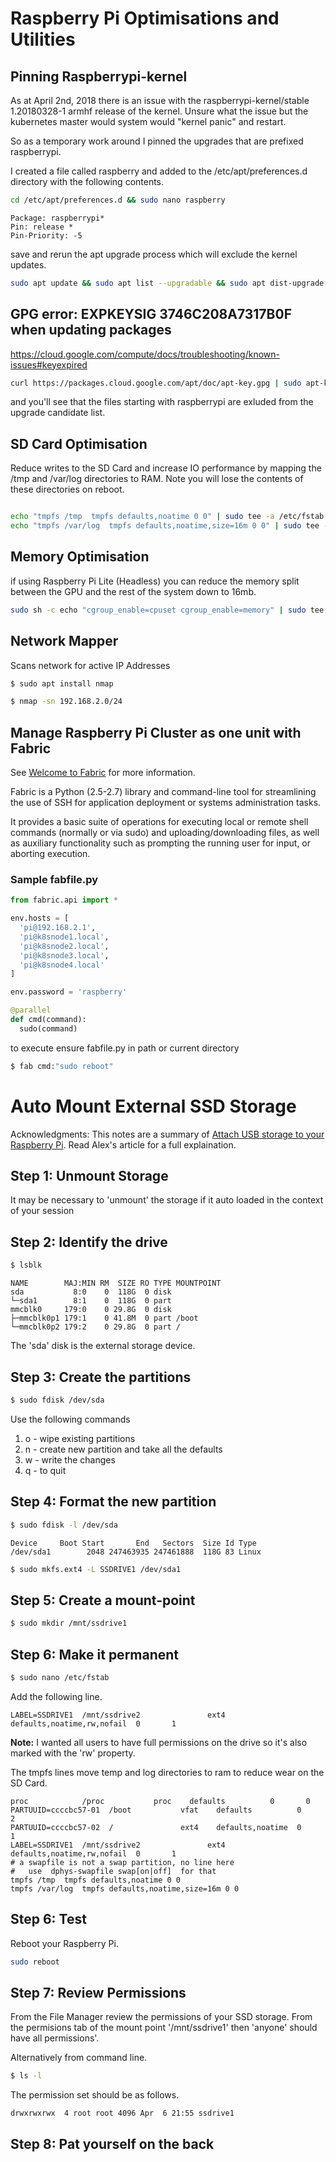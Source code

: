 # Raspberry Pi Optimisations and Utilities

## Pinning Raspberrypi-kernel

As at April 2nd, 2018 there is an issue with the raspberrypi-kernel/stable 1.20180328-1 armhf release of the kernel. Unsure what the issue but the kubernetes master would system would "kernel panic" and restart.

So as a temporary work around I pinned the upgrades that are prefixed raspberrypi.

I created a file called raspberry and added to the /etc/apt/preferences.d directory with the following contents.

```bash
cd /etc/apt/preferences.d && sudo nano raspberry
```

```
Package: raspberrypi*       
Pin: release *
Pin-Priority: -5
```

save and rerun the apt upgrade process which will exclude the kernel updates.

```bash
sudo apt update && sudo apt list --upgradable && sudo apt dist-upgrade -y
```


## GPG error: EXPKEYSIG 3746C208A7317B0F when updating packages

https://cloud.google.com/compute/docs/troubleshooting/known-issues#keyexpired

```bash
curl https://packages.cloud.google.com/apt/doc/apt-key.gpg | sudo apt-key add -
```


and you'll see that the files starting with raspberrypi are exluded from the upgrade candidate list.

## SD Card Optimisation

Reduce writes to the SD Card and increase IO performance by mapping the /tmp and /var/log directories to RAM. Note you will lose the contents of these directories on reboot.

```bash

echo "tmpfs /tmp  tmpfs defaults,noatime 0 0" | sudo tee -a /etc/fstab
echo "tmpfs /var/log  tmpfs defaults,noatime,size=16m 0 0" | sudo tee -a /etc/fstab


```

## Memory Optimisation

if using Raspberry Pi Lite (Headless) you can reduce the memory split between the GPU and the rest of the system down to 16mb.

```bash
sudo sh -c echo "cgroup_enable=cpuset cgroup_enable=memory" | sudo tee -a /boot/cmdline.txt
```


## Network Mapper

Scans network for active IP Addresses

```bash
$ sudo apt install nmap

$ nmap -sn 192.168.2.0/24
```

## Manage Raspberry Pi Cluster as one unit with Fabric

See [Welcome to Fabric](http://www.fabfile.org/) for more information.

Fabric is a Python (2.5-2.7) library and command-line tool for streamlining the use of SSH for application deployment or systems administration tasks.

It provides a basic suite of operations for executing local or remote shell commands (normally or via sudo) and uploading/downloading files, as well as auxiliary functionality such as prompting the running user for input, or aborting execution.

### Sample fabfile.py 

```py
from fabric.api import *

env.hosts = [
  'pi@192.168.2.1',
  'pi@k8snode1.local',
  'pi@k8snode2.local',
  'pi@k8snode3.local',
  'pi@k8snode4.local'
]

env.password = 'raspberry'

@parallel
def cmd(command):
  sudo(command)
```

to execute ensure fabfile.py in path or current directory

```bash
$ fab cmd:"sudo reboot"
```



# Auto Mount External SSD Storage

Acknowledgments: This notes are a summary of [Attach USB storage to your Raspberry Pi](https://blog.alexellis.io/attach-usb-storage/). Read Alex's article for a full explaination.


## Step 1: Unmount Storage

It may be necessary to 'unmount' the storage if it auto loaded in the context of your session

## Step 2: Identify the drive 

```bash
$ lsblk
```

````
NAME        MAJ:MIN RM  SIZE RO TYPE MOUNTPOINT
sda           8:0    0  118G  0 disk 
└─sda1        8:1    0  118G  0 part
mmcblk0     179:0    0 29.8G  0 disk 
├─mmcblk0p1 179:1    0 41.8M  0 part /boot
└─mmcblk0p2 179:2    0 29.8G  0 part /
````

The 'sda' disk is the external storage device.


## Step 3: Create the partitions

```bash
$ sudo fdisk /dev/sda
```

Use the following commands

1. o - wipe existing partitions
2. n - create new partition and take all the defaults
3. w - write the changes
4. q - to quit

## Step 4: Format the new partition

```bash
$ sudo fdisk -l /dev/sda
````

```
Device     Boot Start       End   Sectors  Size Id Type
/dev/sda1        2048 247463935 247461888  118G 83 Linux
```

```bash
$ sudo mkfs.ext4 -L SSDRIVE1 /dev/sda1
```

## Step 5: Create a mount-point

```bash
$ sudo mkdir /mnt/ssdrive1
```

## Step 6: Make it permanent


```bash
$ sudo nano /etc/fstab
```

Add the following line.


```
LABEL=SSDRIVE1  /mnt/ssdrive2               ext4    defaults,noatime,rw,nofail  0       1
```

**Note:** I wanted all users to have full permissions on the drive so it's also marked with the 'rw' property.

The tmpfs lines move temp and log directories to ram to reduce wear on the SD Card.

```
proc            /proc           proc    defaults          0       0
PARTUUID=ccccbc57-01  /boot           vfat    defaults          0       2
PARTUUID=ccccbc57-02  /               ext4    defaults,noatime  0       1
LABEL=SSDRIVE1  /mnt/ssdrive2               ext4    defaults,noatime,rw,nofail  0       1
# a swapfile is not a swap partition, no line here
#   use  dphys-swapfile swap[on|off]  for that
tmpfs /tmp  tmpfs defaults,noatime 0 0
tmpfs /var/log  tmpfs defaults,noatime,size=16m 0 0
```

## Step 6: Test

Reboot your Raspberry Pi. 


```bash
sudo reboot
```

## Step 7: Review Permissions

From the File Manager review the permissions of your SSD storage. From the permisions tab of the mount point '/mnt/ssdrive1' then 'anyone' should have all permissions'.

Alternatively from command line.

```bash
$ ls -l
```

The permission set should be as follows.

```
drwxrwxrwx  4 root root 4096 Apr  6 21:55 ssdrive1
```

## Step 8: Pat yourself on the back